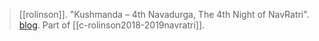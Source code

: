 > [[rolinson]]. "Kushmanda – 4th Navadurga, The 4th Night of NavRatri". [blog](https://aryaakasha.com/2018/10/14/kushmanda-4th-navadurga-the-4th-night-of-navratri/). Part of [[c-rolinson2018-2019navratri]].